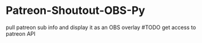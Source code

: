 # Patreon-Shoutout-OBS-Py
pull patreon sub info and display it as an OBS overlay
#TODO
get access to patreon API
